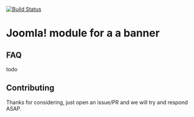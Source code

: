 [![Build Status](https://travis-ci.org/anythingnative/joomla-banner-module.svg?branch=master)](https://travis-ci.org/anythingnative/joomla-banner-module)

# Joomla! module for a a banner

## FAQ

todo

## Contributing

Thanks for considering, just open an issue/PR and we will try and respond ASAP.
